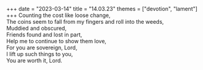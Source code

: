 +++
date = "2023-03-14"
title = "14.03.23"
themes = ["devotion", "lament"]
+++
Counting the cost like loose change,  
The coins seem to fall from my fingers and roll into the weeds,  
Muddied and obscured,  
Friends found and lost in part,  
Help me to continue to show them love,  
For you are sovereign, Lord,  
I lift up such things to you,  
You are worth it, Lord.
